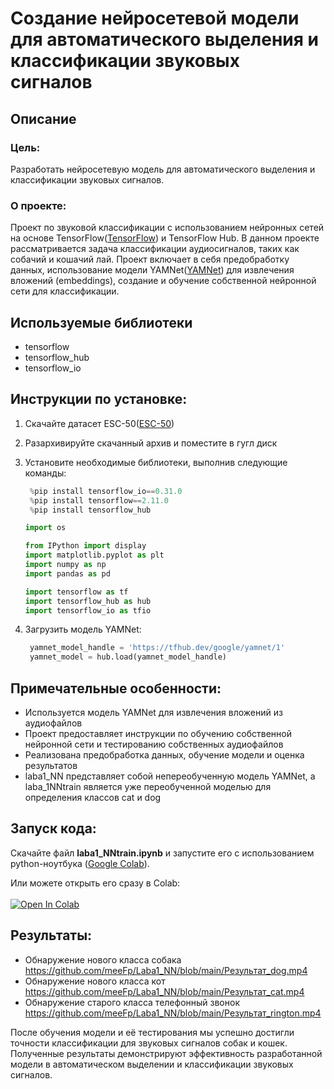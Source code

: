 # **Создание нейросетевой модели для автоматического выделения и классификации звуковых сигналов**
## Описание
### Цель:
Разработать нейросетевую модель для автоматического выделения и классификации звуковых сигналов.
### О проекте:
Проект по звуковой классификации с использованием нейронных сетей на основе TensorFlow([TensorFlow](https://www.tensorflow.org/tutorials/audio/simple_audio?hl=ru#setup)) и TensorFlow Hub. В данном проекте рассматривается задача классификации аудиосигналов, таких как собачий и кошачий лай. Проект включает в себя предобработку данных, использование модели YAMNet([YAMNet](https://www.tensorflow.org/hub/tutorials/yamnet?hl=ru)) для извлечения вложений (embeddings), создание и обучение собственной нейронной сети для классификации.

## Используемые библиотеки

- tensorflow
- tensorflow_hub
- tensorflow_io

## Инструкции по установке:
1. Скачайте датасет ESC-50([ESC-50](https://github.com/karolpiczak/ESC-50))
2. Разархивируйте скачанный архив и поместите в гугл диск
3. Установите необходимые библиотеки, выполнив следующие команды:
   ```python
    %pip install tensorflow_io==0.31.0
    %pip install tensorflow==2.11.0
    %pip install tensorflow_hub
    ```

    ```python
    import os

    from IPython import display
    import matplotlib.pyplot as plt
    import numpy as np
    import pandas as pd

    import tensorflow as tf
    import tensorflow_hub as hub
    import tensorflow_io as tfio
    ```
4. Загрузить модель YAMNet:

   ```python
    yamnet_model_handle = 'https://tfhub.dev/google/yamnet/1'
    yamnet_model = hub.load(yamnet_model_handle)
   ```
## Примечательные особенности:
- Используется модель YAMNet для извлечения вложений из аудиофайлов
- Проект предоставляет инструкции по обучению собственной нейронной сети и тестированию собственных аудиофайлов
- Реализована предобработка данных, обучение модели и оценка результатов
- laba1_NN представляет собой непереобученную модель YAMNet, а laba_1NNtrain является уже переобученной моделью для определения классов cat и dog
## Запуск кода:
Скачайте файл **laba1_NNtrain.ipynb** и запустите его с использованием python-ноутбука ([Google Colab](https://colab.research.google.com/)).

Или можете открыть его сразу в Colab:
<br><br>
<a target="_blank" href="https://colab.research.google.com/github/meeFp/Laba1_NN/blob/main/laba1_NNtrain.ipynb">
  <img src="https://colab.research.google.com/assets/colab-badge.svg" alt="Open In Colab"/>
</a>

## Результаты:
- Обнаружение нового класса собака
  https://github.com/meeFp/Laba1_NN/blob/main/Результат_dog.mp4
- Обнаружение нового класса кот
  https://github.com/meeFp/Laba1_NN/blob/main/Результат_cat.mp4
- Обнаружение старого класса телефонный звонок
  https://github.com/meeFp/Laba1_NN/blob/main/Результат_rington.mp4
  
После обучения модели и её тестирования мы успешно достигли точности классификации для звуковых сигналов собак и кошек. Полученные результаты демонстрируют эффективность разработанной модели в автоматическом выделении и классификации звуковых сигналов.


